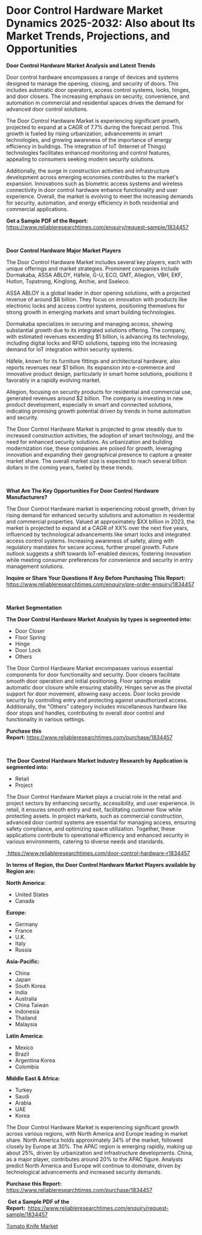 <p><h1>Door Control Hardware Market Dynamics 2025-2032: Also about Its Market Trends, Projections, and Opportunities</h1></p><p><strong>Door Control Hardware Market Analysis and Latest Trends</strong></p>
<p><p>Door control hardware encompasses a range of devices and systems designed to manage the opening, closing, and security of doors. This includes automatic door operators, access control systems, locks, hinges, and door closers. The increasing emphasis on security, convenience, and automation in commercial and residential spaces drives the demand for advanced door control solutions.</p><p>The Door Control Hardware Market is experiencing significant growth, projected to expand at a CAGR of 7.7% during the forecast period. This growth is fueled by rising urbanization, advancements in smart technologies, and growing awareness of the importance of energy efficiency in buildings. The integration of IoT (Internet of Things) technologies facilitates enhanced monitoring and control features, appealing to consumers seeking modern security solutions.</p><p>Additionally, the surge in construction activities and infrastructure development across emerging economies contributes to the market's expansion. Innovations such as biometric access systems and wireless connectivity in door control hardware enhance functionality and user experience. Overall, the market is evolving to meet the increasing demands for security, automation, and energy efficiency in both residential and commercial applications.</p></p>
<p><strong>Get a Sample PDF of the Report:&nbsp;</strong> <a href="https://www.reliableresearchtimes.com/enquiry/request-sample/1834457?utm_campaign=1933&utm_medium=2&utm_source=Github&utm_content=ia&utm_term=09022025&utm_id=door-control-hardware">https://www.reliableresearchtimes.com/enquiry/request-sample/1834457</a></p>
<p>&nbsp;</p>
<p><strong>Door Control Hardware Major Market Players</strong></p>
<p><p>The Door Control Hardware Market includes several key players, each with unique offerings and market strategies. Prominent companies include Dormakaba, ASSA ABLOY, Häfele, G-U, ECO, GMT, Allegion, VBH, EKF, Hutlon, Topstrong, Kinglong, Archie, and Sseleco.</p><p>ASSA ABLOY is a global leader in door opening solutions, with a projected revenue of around $8 billion. They focus on innovation with products like electronic locks and access control systems, positioning themselves for strong growth in emerging markets and smart building technologies.</p><p>Dormakaba specializes in securing and managing access, showing substantial growth due to its integrated solutions offering. The company, with estimated revenues exceeding $1 billion, is advancing its technology, including digital locks and RFID solutions, tapping into the increasing demand for IoT integration within security systems.</p><p>Häfele, known for its furniture fittings and architectural hardware, also reports revenues near $1 billion. Its expansion into e-commerce and innovative product design, particularly in smart home solutions, positions it favorably in a rapidly evolving market.</p><p>Allegion, focusing on security products for residential and commercial use, generated revenues around $2 billion. The company is investing in new product development, especially in smart and connected solutions, indicating promising growth potential driven by trends in home automation and security.</p><p>The Door Control Hardware Market is projected to grow steadily due to increased construction activities, the adoption of smart technology, and the need for enhanced security solutions. As urbanization and building modernization rise, these companies are poised for growth, leveraging innovation and expanding their geographical presence to capture a greater market share. The overall market size is expected to reach several billion dollars in the coming years, fueled by these trends.</p></p>
<p>&nbsp;</p>
<p><strong>What Are The Key Opportunities For Door Control Hardware Manufacturers?</strong></p>
<p><p>The Door Control Hardware market is experiencing robust growth, driven by rising demand for enhanced security solutions and automation in residential and commercial properties. Valued at approximately $XX billion in 2023, the market is projected to expand at a CAGR of XX% over the next five years, influenced by technological advancements like smart locks and integrated access control systems. Increasing awareness of safety, along with regulatory mandates for secure access, further propel growth. Future outlook suggests a shift towards IoT-enabled devices, fostering innovation while meeting consumer preferences for convenience and security in entry management solutions.</p></p>
<p><strong>Inquire or Share Your Questions If Any Before Purchasing This Report:</strong> <a href="https://www.reliableresearchtimes.com/enquiry/pre-order-enquiry/1834457?utm_campaign=1933&utm_medium=2&utm_source=Github&utm_content=ia&utm_term=09022025&utm_id=door-control-hardware">https://www.reliableresearchtimes.com/enquiry/pre-order-enquiry/1834457</a></p>
<p>&nbsp;</p>
<p><strong>Market Segmentation</strong></p>
<p><strong>The Door Control Hardware Market Analysis by types is segmented into:</strong></p>
<p><ul><li>Door Closer</li><li>Floor Spring</li><li>Hinge</li><li>Door Lock</li><li>Others</li></ul></p>
<p><p>The Door Control Hardware Market encompasses various essential components for door functionality and security. Door closers facilitate smooth door operation and initial positioning. Floor springs enable automatic door closure while ensuring stability. Hinges serve as the pivotal support for door movement, allowing easy access. Door locks provide security by controlling entry and protecting against unauthorized access. Additionally, the "Others" category includes miscellaneous hardware like door stops and handles, contributing to overall door control and functionality in various settings.</p></p>
<p><strong>Purchase this Report:&nbsp;</strong><a href="https://www.reliableresearchtimes.com/purchase/1834457?utm_campaign=1933&utm_medium=2&utm_source=Github&utm_content=ia&utm_term=09022025&utm_id=door-control-hardware">https://www.reliableresearchtimes.com/purchase/1834457</a></p>
<p>&nbsp;</p>
<p><strong>The Door Control Hardware Market Industry Research by Application is segmented into:</strong></p>
<p><ul><li>Retail</li><li>Project</li></ul></p>
<p><p>The Door Control Hardware Market plays a crucial role in the retail and project sectors by enhancing security, accessibility, and user experience. In retail, it ensures smooth entry and exit, facilitating customer flow while protecting assets. In project markets, such as commercial construction, advanced door control systems are essential for managing access, ensuring safety compliance, and optimizing space utilization. Together, these applications contribute to operational efficiency and enhanced security in various environments, catering to diverse needs and standards.</p></p>
<p><a href="https://www.reliableresearchtimes.com/door-control-hardware-r1834457?utm_campaign=1933&utm_medium=2&utm_source=Github&utm_content=ia&utm_term=09022025&utm_id=door-control-hardware">&nbsp;https://www.reliableresearchtimes.com/door-control-hardware-r1834457</a></p>
<p><strong>In terms of Region, the Door Control Hardware Market Players available by Region are:</strong></p>
<p>
    <p> <strong> North America: </strong>
        <ul>
            <li>United States</li>
            <li>Canada</li>
        </ul>
        </p> 
    <p> <strong> Europe: </strong>
        <ul>
            <li>Germany</li>
            <li>France</li>
            <li>U.K.</li>
            <li>Italy</li>
            <li>Russia</li>
        </ul>
        </p> 
    <p> <strong> Asia-Pacific: </strong>
        <ul>
            <li>China</li>
            <li>Japan</li>
            <li>South Korea</li>
            <li>India</li>
            <li>Australia</li>
            <li>China Taiwan</li>
            <li>Indonesia</li>
            <li>Thailand</li>
            <li>Malaysia</li>
        </ul>
        </p> 
    <p> <strong> Latin America: </strong>
        <ul>
            <li>Mexico</li>
            <li>Brazil</li>
            <li>Argentina Korea</li>
            <li>Colombia</li>
        </ul>
        </p> 
    <p> <strong> Middle East & Africa: </strong>
        <ul>
            <li>Turkey</li>
            <li>Saudi</li>
            <li>Arabia</li>
            <li>UAE</li>
            <li>Korea</li>
        </ul>
    </p>
    </p>
<p><p>The Door Control Hardware Market is experiencing significant growth across various regions, with North America and Europe leading in market share. North America holds approximately 34% of the market, followed closely by Europe at 30%. The APAC region is emerging rapidly, making up about 25%, driven by urbanization and infrastructure developments. China, as a major player, contributes around 20% to the APAC figure. Analysts predict North America and Europe will continue to dominate, driven by technological advancements and increased security demands.</p></p>
<p><strong>Purchase this Report: </strong><a href="https://www.reliableresearchtimes.com/purchase/1834457?utm_campaign=1933&utm_medium=2&utm_source=Github&utm_content=ia&utm_term=09022025&utm_id=door-control-hardware">https://www.reliableresearchtimes.com/purchase/1834457</a></p>
<p>&nbsp;<strong>Get a Sample PDF of the Report:&nbsp;&nbsp;</strong><a href="https://www.reliableresearchtimes.com/enquiry/request-sample/1834457?utm_campaign=1933&utm_medium=2&utm_source=Github&utm_content=ia&utm_term=09022025&utm_id=door-control-hardware">https://www.reliableresearchtimes.com/enquiry/request-sample/1834457</a></p>
<p><strong></strong></p>
<p><p><a href="https://github.com/nathandecarvalho/Market-Research-Report-List-5/blob/main/tomato-knife-market.md?utm_campaign=1933&utm_medium=2&utm_source=Github&utm_content=ia&utm_term=09022025&utm_id=door-control-hardware">Tomato Knife Market</a></p></p>
